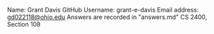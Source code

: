 Name: Grant Davis
GitHub Username: grant-e-davis
Email address: gd022118@ohio.edu
Answers are recorded in "answers.md"
CS 2400, Section 108
